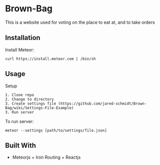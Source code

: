 Brown-Bag
=========

This is a website used for voting on the place to eat at, and to take orders


Installation
-----------

Install Meteor:

    curl https://install.meteor.com | /bin/sh

Usage
-----

  Setup
  
    1. Clone repo
    2. Change to directory
    3. Create settings file (https://github.com/jared-schmidt/Brown-Bag/wiki/Settings-File-Example)
    3. Run server

  To run server: 
  
    meteor --settings [path/to/settings/file.json]

Built With
-----------
- Meteorjs + Iron Routing + Reactjs
